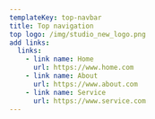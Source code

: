 ```yaml
---
templateKey: top-navbar
title: Top navigation
top logo: /img/studio_new_logo.png
add links:
  links:
    - link name: Home
      url: https://www.home.com
    - link name: About
      url: https://www.about.com
    - link name: Service
      url: https://www.service.com
---
```

